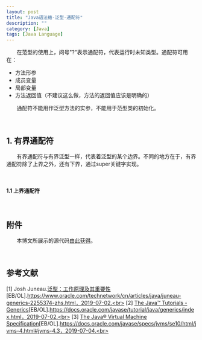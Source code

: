 ```yaml
---
layout: post
title: "Java语法糖-泛型-通配符"
description: ""
category: [Java]
tags: [Java Language]
---
```

<link rel="stylesheet" href="{{ site.baseurl }}/css/pygments.css">

&#160; &#160; &#160; &#160;在范型的使用上，问号"?"表示通配符，代表运行时未知类型。通配符可用在：
* 方法形参
* 成员变量
* 局部变量
* 方法返回值（不建议这么做，方法的返回值应该是明确的）

&#160; &#160; &#160; &#160;通配符不能用作泛型方法的实参，不能用于范型类的初始化。

<br>

## 1. 有界通配符

&#160; &#160; &#160; &#160;有界通配符与有界泛型一样，代表着泛型的某个边界。不同的地方在于，有界通配符除了上界之外，还有下界，通过super关键字实现。

<br>

#### 1.1 上界通配符



<br>

## 附件

&#160; &#160; &#160; &#160;本博文所展示的源代码[由此获得](https://github.com/leesir/blog_code/tree/master/src/generic)。

<br>

## 参考文献

[1] Josh Juneau.[泛型：工作原理及其重要性](https://www.oracle.com/technetwork/cn/articles/java/juneau-generics-2255374-zhs.html)[EB/OL].https://www.oracle.com/technetwork/cn/articles/java/juneau-generics-2255374-zhs.html，2019-07-02.<br>
[2] [The Java™ Tutorials - Generics](https://docs.oracle.com/javase/tutorial/java/generics/index.html)[EB/OL].https://docs.oracle.com/javase/tutorial/java/generics/index.html，2019-07-02.<br>
[3] [The Java® Virtual Machine Specification](https://docs.oracle.com/javase/specs/jvms/se10/html/jvms-4.html#jvms-4.3)[EB/OL].https://docs.oracle.com/javase/specs/jvms/se10/html/jvms-4.html#jvms-4.3，2019-07-04.<br>